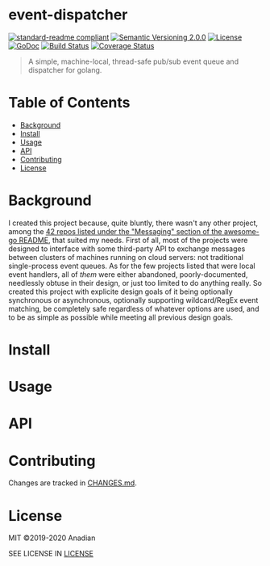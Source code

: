 # event-dispatcher
[![standard-readme compliant](https://img.shields.io/badge/readme%20style-standard-brightgreen.svg?style=flat-square)](https://github.com/RichardLitt/standard-readme)
[![Semantic Versioning 2.0.0](https://img.shields.io/badge/semver-2.0.0-brightgreen?style=flat-square)](https://semver.org/spec/v2.0.0.html)
[![License](https://img.shields.io/github/license/Anadian/event_dispatcher)](https://github.com/Anadian/event_dispatcher/LICENSE)
[![GoDoc](https://godoc.org/github.com/Anadian/event_dispatcher/source?status.svg)](https://godoc.org/github.com/Anadian/event_dispatcher/source)
[![Build Status](https://travis-ci.org/Anadian/event_dispatcher.svg?branch=master)](https://travis-ci.org/Anadian/event_dispatcher)
[![Coverage Status](https://coveralls.io/repos/github/Anadian/event_dispatcher/badge.svg?branch=master)](https://coveralls.io/github/Anadian/event_dispatcher?branch=master)

> A simple, machine-local, thread-safe pub/sub event queue and dispatcher for golang.
# Table of Contents
- [Background](#Background)
- [Install](#Install)
- [Usage](#Usage)
- [API](#API)
- [Contributing](#Contributing)
- [License](#License)
# Background
I created this project because, quite bluntly, there wasn't any other project, among the [42 repos listed under the "Messaging" section of the awesome-go README](https://github.com/avelino/awesome-go#messaging), that suited my needs. First of all, most of the projects were designed to interface with some third-party API to exchange messages between clusters of machines running on cloud servers: not traditional single-process event queues. As for the few projects listed that were local event handlers, all of _them_ were either abandoned, poorly-documented, needlessly obtuse in their design, or just too limited to do anything really. So created this project with explicite design goals of it being optionally synchronous or asynchronous, optionally supporting wildcard/RegEx event matching, be completely safe regardless of whatever options are used, and to be as simple as possible while meeting all previous design goals.
# Install
# Usage
# API
# Contributing
Changes are tracked in [CHANGES.md](./CHANGES.md).
# License
MIT ©2019-2020 Anadian

SEE LICENSE IN [LICENSE](./LICENSE)
